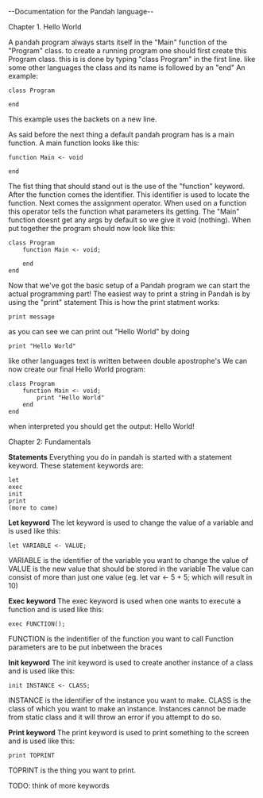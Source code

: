 --Documentation for the Pandah language--

Chapter 1. Hello World

A pandah program always starts itself in the "Main" function of the "Program" class.
to create a running program one should first create this Program class.
this is is done by typing "class Program" in the first line.
like some other languages the class and its name is followed by an "end"
An example:

	class Program

	end

This example uses the backets on a new line.

As said before the next thing a default pandah program has is a main function.
A main function looks like this:

	function Main <- void

	end

The fist thing that should stand out is the use of the "function" keyword.
After the function comes the identifier. This identifier is used to locate the function.
Next comes the assignment operator. 
When used on a function this operator tells the function what parameters its getting.
The "Main" function doesnt get any args by default so we give it void (nothing).
When put together the program should now look like this:

	class Program
		function Main <- void;
	
		end
	end
	
Now that we've got the basic setup of a Pandah program we can start the actual programming part!
The easiest way to print a string in Pandah is by using the "print" statement
This is how the print statment works:
	
	print message
	
as you can see we can print out "Hello World" by doing

	print "Hello World"

like other languages text is written between double apostrophe's
We can now create our final Hello World program:

	class Program
		function Main <- void;
			print "Hello World"
		end
	end

when interpreted you should get the output: Hello World!

Chapter 2: Fundamentals

**Statements**
Everything you do in pandah is started with a statement keyword.
These statement keywords are:

	let
	exec
	init
	print
	(more to come)

**Let keyword**
The let keyword is used to change the value of a variable and is used like this:

	let VARIABLE <- VALUE;

VARIABLE is the identifier of the variable you want to change the value of
VALUE is the new value that should be stored in the variable
The value can consist of more than just one value (eg. let var <- 5 + 5; which will result in 10)

**Exec keyword**
The exec keyword is used when one wants to execute a function and is used like this:

	exec FUNCTION();
	
FUNCTION is the indentifier of the function you want to call
Function parameters are to be put inbetween the braces

**Init keyword**
The init keyword is used to create another instance of a class and is used like this:

	init INSTANCE <- CLASS;
	
INSTANCE is the identifier of the instance you want to make.
CLASS is the class of which you want to make an instance.
Instances cannot be made from static class and it will throw an error if you attempt to do so.

**Print keyword**
The print keyword is used to print something to the screen and is used like this:

	print TOPRINT

TOPRINT is the thing you want to print.

TODO: think of more keywords

